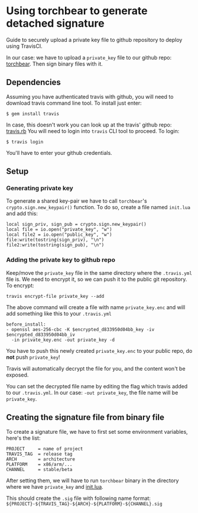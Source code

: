# Using torchbear to generate detached signature

Guide to securely upload a private key file to github repository to deploy using TravisCI.

In our case: we have to upload a `private_key` file to our github repo: [torchbear](https://github.com/foundpatterns/torchbear). Then sign binary files with it.

## Dependencies

Assuming you have authenticated travis with github, you will need to download travis command line tool. To install just enter:

```
$ gem install travis
```

In case, this doesn't work you can look up at the travis' github repo: [travis.rb](https://github.com/travis-ci/travis.rb#installation)
You will need to login into `travis` CLI tool to proceed. To login:

```
$ travis login
```

You'll have to enter your github credentials.

## Setup

### Generating private key

To generate a shared key-pair we have to call `torchbear`'s `crypto.sign.new_keypair()` function. To do so, create a file named `init.lua` and add this:

```[lua]
local sign_priv, sign_pub = crypto.sign.new_keypair()
local file = io.open("private_key", "w")
local file2 = io.open("public_key", "w")
file:write(tostring(sign_priv), "\n")
file2:write(tostring(sign_pub), "\n")
```

### Adding the private key to github repo

Keep/move the `private_key` file in the same directory where the `.travis.yml` file is.
We need to encrypt it, so we can push it to the public git repository.
To encrypt:

```
travis encrypt-file private_key --add
```

The above command will create a file with name `private_key.enc` and will add something like this to your `.travis.yml`

```[yaml]
before_install:
- openssl aes-256-cbc -K $encrypted_d833950d04bb_key -iv $encrypted_d833950d04bb_iv
  -in private_key.enc -out private_key -d
```

You have to push this newly created `private_key.enc` to your public repo, do **not** push `private_key`!

Travis will automatically decrypt the file for you, and the content won't be exposed.

You can set the decrypted file name by editing the flag which travis added to our `.travis.yml`. In our case: `-out private_key`, the file name will be `private_key`.

## Creating the signature file from binary file

To create a signature file, we have to first set some environment variables, here's the list:
```
PROJECT     = name of project
TRAVIS_TAG  = release tag
ARCH        = architecture
PLATFORM    = x86/arm/...
CHANNEL     = stable/beta
```

After setting them, we will have to run `torchbear` binary in the directory where we have `private_key` and [init.lua](https://github.com/foundpatterns/file-witness/blob/master/init.lua).

This should create the `.sig` file with following name format: `${PROJECT}-${TRAVIS_TAG}-${ARCH}-${PLATFORM}-${CHANNEL}.sig`